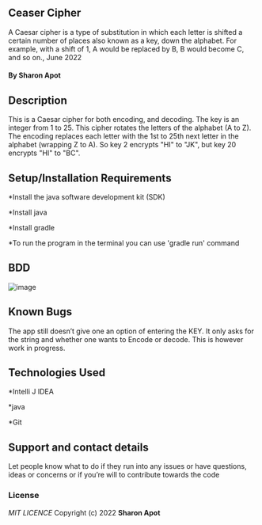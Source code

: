 ## Ceaser Cipher
A Caesar cipher is a type of substitution in which each letter is shifted a certain number of places also known as a key, down the alphabet.  For example, with a shift of 1, A would be replaced by B, B would become C, and so on., June 2022

#### By **Sharon Apot**

## Description
This is a Caesar cipher for both encoding, and decoding. The key is an integer from 1 to 25. This cipher rotates the letters of the alphabet (A to Z). The encoding replaces each letter with the 1st to 25th next letter in the alphabet (wrapping Z to A). So key 2 encrypts "HI" to "JK", but key 20 encrypts "HI" to "BC". 

## Setup/Installation Requirements
*Install the java software development kit (SDK)

*Install java

*Install gradle

*To run the program in the terminal you can use 'gradle run' command


## BDD
![image](https://user-images.githubusercontent.com/94097509/175384648-1c1ca8b1-9e2c-4d27-a641-e637282c1cbf.png)


## Known Bugs
The app still doesn’t give one an option of entering the KEY. It only asks for the string and whether one wants to Encode or decode. This is however work in progress.

## Technologies Used

*Intelli J IDEA

*java

*Git

## Support and contact details
Let people know what to do if they run into any issues or have questions, ideas or concerns or if you’re will to contribute towards the code
### License
*MIT LICENCE*
Copyright (c) 2022 **Sharon Apot**
